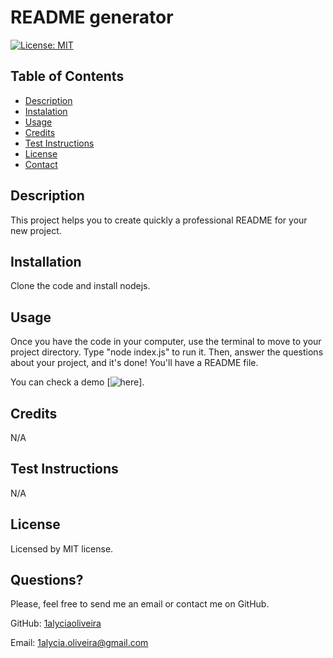 # README generator

[![License: MIT](https://img.shields.io/badge/License-MIT-yellow.svg)](https://opensource.org/licenses/MIT)
  
## Table of Contents
* [Description](#description)
* [Instalation](#instalation)
* [Usage](#usage)
* [Credits](#credits)
* [Test Instructions](#test-instructions)
* [License](#license)
* [Contact](#contact)

## Description
This project helps you to create quickly a professional README for your new project.

## Installation
Clone the code and install nodejs.

## Usage
Once you have the code in your computer, use the terminal to move to your project directory. Type "node index.js" to run it.  Then, answer the questions about your project, and it's done! You'll have a README file.

You can check a demo [![here](https://drive.google.com/file/d/1QfvL4x_D28uk15d58XDS5stRO_iQBV-k/view)].

## Credits
N/A

## Test Instructions
N/A


## License
Licensed by MIT license.

## Questions?
Please, feel free to send me an email or contact me on GitHub.

GitHub: [1alyciaoliveira](https://github.com/1alyciaoliveira)

Email: 1alycia.oliveira@gmail.com
